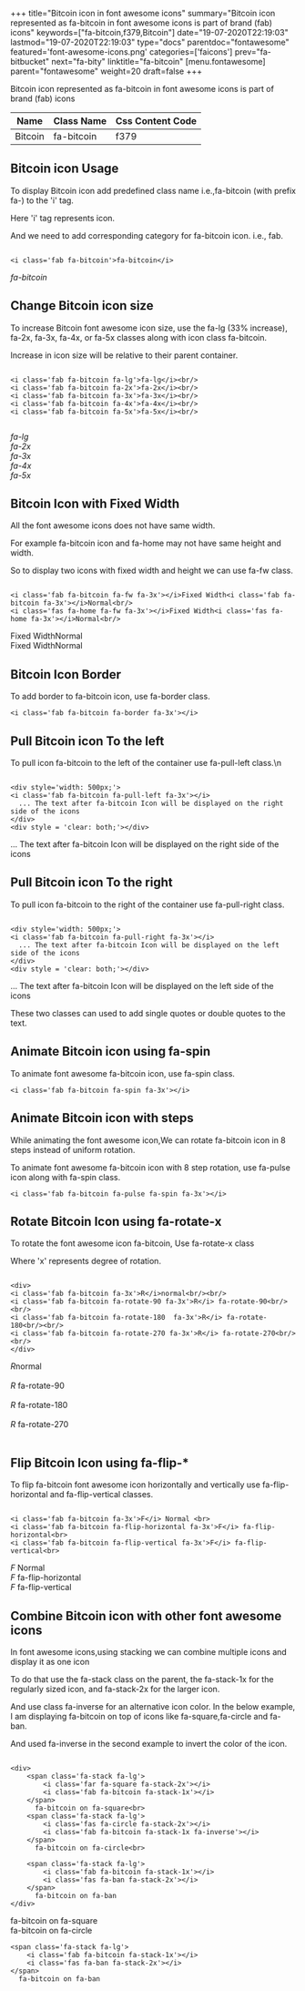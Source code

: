 +++
title="Bitcoin icon in font awesome icons"
summary="Bitcoin icon represented as fa-bitcoin in font awesome icons is part of brand (fab) icons"
keywords=["fa-bitcoin,f379,Bitcoin"]
date="19-07-2020T22:19:03"
lastmod="19-07-2020T22:19:03"
type="docs"
parentdoc="fontawesome"
featured='font-awesome-icons.png'
categories=['faicons']
prev="fa-bitbucket"
next="fa-bity"
linktitle="fa-bitcoin"
[menu.fontawesome]
parent="fontawesome"
weight=20
draft=false
+++


Bitcoin icon represented as fa-bitcoin in font awesome icons is part of brand (fab) icons

<div class='table-responsive'><table class='table'><thead><tr><th>Name</th><th>Class Name</th><th>Css Content Code</th></tr></thead><tbody><tr><td>Bitcoin</td><td>fa-bitcoin</td><td>f379</td></tr></tbody></table></div>



## Bitcoin icon Usage

To display Bitcoin icon add predefined class name i.e.,fa-bitcoin (with prefix fa-) to the 'i' tag.

Here 'i' tag represents icon.

And we need to add corresponding category for fa-bitcoin icon. i.e., fab.


```

<i class='fab fa-bitcoin'>fa-bitcoin</i>
```

<i class='fab fa-bitcoin'>fa-bitcoin</i>




## Change Bitcoin icon size
To increase Bitcoin font awesome icon size, use the fa-lg (33% increase), fa-2x, fa-3x, fa-4x, or fa-5x classes along with icon class fa-bitcoin.

Increase in icon size will be relative to their parent container. 

```

<i class='fab fa-bitcoin fa-lg'>fa-lg</i><br/>
<i class='fab fa-bitcoin fa-2x'>fa-2x</i><br/>
<i class='fab fa-bitcoin fa-3x'>fa-3x</i><br/>
<i class='fab fa-bitcoin fa-4x'>fa-4x</i><br/>
<i class='fab fa-bitcoin fa-5x'>fa-5x</i><br/>
            
```

<i class='fab fa-bitcoin fa-lg'>fa-lg</i><br/>
<i class='fab fa-bitcoin fa-2x'>fa-2x</i><br/>
<i class='fab fa-bitcoin fa-3x'>fa-3x</i><br/>
<i class='fab fa-bitcoin fa-4x'>fa-4x</i><br/>
<i class='fab fa-bitcoin fa-5x'>fa-5x</i><br/>
            



## Bitcoin Icon with Fixed Width 

All the font awesome icons does not have same width.

For example fa-bitcoin icon and fa-home may not have same height and width.

So to display two icons with fixed width and height we can use fa-fw class.


```

<i class='fab fa-bitcoin fa-fw fa-3x'></i>Fixed Width<i class='fab fa-bitcoin fa-3x'></i>Normal<br/>
<i class='fas fa-home fa-fw fa-3x'></i>Fixed Width<i class='fas fa-home fa-3x'></i>Normal<br/>
```

<i class='fab fa-bitcoin fa-fw fa-3x'></i>Fixed Width<i class='fab fa-bitcoin fa-3x'></i>Normal<br/>
<i class='fas fa-home fa-fw fa-3x'></i>Fixed Width<i class='fas fa-home fa-3x'></i>Normal<br/>



## Bitcoin Icon Border 

To add border to fa-bitcoin icon, use fa-border class.


```
<i class='fab fa-bitcoin fa-border fa-3x'></i>

```
<i class='fab fa-bitcoin fa-border fa-3x'></i>





## Pull Bitcoin icon To the left

To pull icon fa-bitcoin to the left of the container use fa-pull-left class.\n

```

<div style='width: 500px;'>
<i class='fab fa-bitcoin fa-pull-left fa-3x'></i>
  ... The text after fa-bitcoin Icon will be displayed on the right side of the icons
</div>
<div style = 'clear: both;'></div>
```

<div style='width: 500px;'>
<i class='fab fa-bitcoin fa-pull-left fa-3x'></i>
  ... The text after fa-bitcoin Icon will be displayed on the right side of the icons
</div>
<div style = 'clear: both;'></div>




## Pull Bitcoin icon To the right
To pull icon fa-bitcoin to the right of the container use fa-pull-right class.

```

<div style='width: 500px;'>
<i class='fab fa-bitcoin fa-pull-right fa-3x'></i>
  ... The text after fa-bitcoin Icon will be displayed on the left side of the icons
</div>
<div style = 'clear: both;'></div>
```

<div style='width: 500px;'>
<i class='fab fa-bitcoin fa-pull-right fa-3x'></i>
  ... The text after fa-bitcoin Icon will be displayed on the left side of the icons
</div>
<div style = 'clear: both;'></div>

These two classes can used to add single quotes or double quotes to the text.


## Animate Bitcoin icon using fa-spin
To animate font awesome fa-bitcoin icon, use fa-spin class.

```
<i class='fab fa-bitcoin fa-spin fa-3x'></i>
```
<i class='fab fa-bitcoin fa-spin fa-3x'></i>




## Animate Bitcoin icon with steps
While animating the font awesome icon,We can rotate fa-bitcoin icon in 8 steps instead of uniform rotation.

To animate font awesome fa-bitcoin icon with 8 step rotation, use fa-pulse icon along with fa-spin class.


```
<i class='fab fa-bitcoin fa-pulse fa-spin fa-3x'></i>

```
<i class='fab fa-bitcoin fa-pulse fa-spin fa-3x'></i>





## Rotate Bitcoin Icon using fa-rotate-x
To rotate the font awesome icon fa-bitcoin, Use fa-rotate-x class

Where 'x' represents degree of rotation.


```

<div>
<i class='fab fa-bitcoin fa-3x'>R</i>normal<br/><br/>
<i class='fab fa-bitcoin fa-rotate-90 fa-3x'>R</i> fa-rotate-90<br/><br/> 
<i class='fab fa-bitcoin fa-rotate-180  fa-3x'>R</i> fa-rotate-180<br/><br/> 
<i class='fab fa-bitcoin fa-rotate-270 fa-3x'>R</i> fa-rotate-270<br/><br/>
</div>
```

<div>
<i class='fab fa-bitcoin fa-3x'>R</i>normal<br/><br/>
<i class='fab fa-bitcoin fa-rotate-90 fa-3x'>R</i> fa-rotate-90<br/><br/> 
<i class='fab fa-bitcoin fa-rotate-180  fa-3x'>R</i> fa-rotate-180<br/><br/> 
<i class='fab fa-bitcoin fa-rotate-270 fa-3x'>R</i> fa-rotate-270<br/><br/>
</div>




## Flip Bitcoin Icon using fa-flip-*
To flip fa-bitcoin font awesome icon horizontally and vertically use fa-flip-horizontal and fa-flip-vertical classes. 

```

<i class='fab fa-bitcoin fa-3x'>F</i> Normal <br>
<i class='fab fa-bitcoin fa-flip-horizontal fa-3x'>F</i> fa-flip-horizontal<br>
<i class='fab fa-bitcoin fa-flip-vertical fa-3x'>F</i> fa-flip-vertical<br>
```

<i class='fab fa-bitcoin fa-3x'>F</i> Normal <br>
<i class='fab fa-bitcoin fa-flip-horizontal fa-3x'>F</i> fa-flip-horizontal<br>
<i class='fab fa-bitcoin fa-flip-vertical fa-3x'>F</i> fa-flip-vertical<br>




## Combine Bitcoin icon with other font awesome icons
In font awesome icons,using stacking we can combine multiple icons and display it as one icon 

To do that use the fa-stack class on the parent, the fa-stack-1x for the regularly sized icon, and fa-stack-2x for the larger icon.

And use class fa-inverse for an alternative icon color. 
In the below example, I am displaying fa-bitcoin on top of icons like fa-square,fa-circle and fa-ban.

And used fa-inverse in the second example to invert the color of the icon.

```

<div>
    <span class='fa-stack fa-lg'>
        <i class='far fa-square fa-stack-2x'></i>
        <i class='fab fa-bitcoin fa-stack-1x'></i>
    </span>
      fa-bitcoin on fa-square<br>
    <span class='fa-stack fa-lg'>
        <i class='fas fa-circle fa-stack-2x'></i>
        <i class='fab fa-bitcoin fa-stack-1x fa-inverse'></i>
    </span>
      fa-bitcoin on fa-circle<br>

    <span class='fa-stack fa-lg'>
        <i class='fab fa-bitcoin fa-stack-1x'></i>
        <i class='fas fa-ban fa-stack-2x'></i>
    </span>
      fa-bitcoin on fa-ban
</div>
```

<div>
    <span class='fa-stack fa-lg'>
        <i class='far fa-square fa-stack-2x'></i>
        <i class='fab fa-bitcoin fa-stack-1x'></i>
    </span>
      fa-bitcoin on fa-square<br>
    <span class='fa-stack fa-lg'>
        <i class='fas fa-circle fa-stack-2x'></i>
        <i class='fab fa-bitcoin fa-stack-1x fa-inverse'></i>
    </span>
      fa-bitcoin on fa-circle<br>

    <span class='fa-stack fa-lg'>
        <i class='fab fa-bitcoin fa-stack-1x'></i>
        <i class='fas fa-ban fa-stack-2x'></i>
    </span>
      fa-bitcoin on fa-ban
</div>






